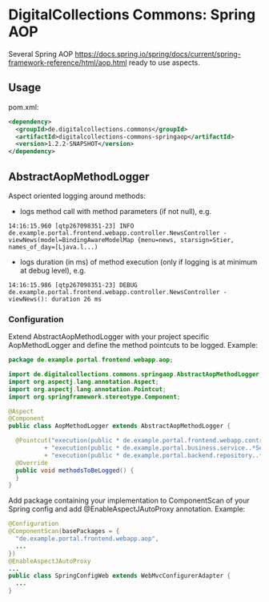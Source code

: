 # DigitalCollections Commons: Spring AOP

Several Spring AOP <https://docs.spring.io/spring/docs/current/spring-framework-reference/html/aop.html> ready to use aspects.

## Usage

pom.xml:
```xml
<dependency>
  <groupId>de.digitalcollections.commons</groupId>
  <artifactId>digitalcollections-commons-springaop</artifactId>
  <version>1.2.2-SNAPSHOT</version>
</dependency>
```

## AbstractAopMethodLogger

Aspect oriented logging around methods:

- logs method call with method parameters (if not null), e.g.

```
14:16:15.960 [qtp267098351-23] INFO de.example.portal.frontend.webapp.controller.NewsController - viewNews(model=BindingAwareModelMap {menu=news, starsign=Stier, names_of_day=[Ljava.l...)
```

- logs duration (in ms) of method execution (only if logging is at minimum at debug level), e.g.

```
14:16:15.986 [qtp267098351-23] DEBUG de.example.portal.frontend.webapp.controller.NewsController - viewNews(): duration 26 ms
```

### Configuration

Extend AbstractAopMethodLogger with your project specific AopMethodLogger and define the method pointcuts to be logged. Example:

```java
package de.example.portal.frontend.webapp.aop;

import de.digitalcollections.commons.springaop.AbstractAopMethodLogger;
import org.aspectj.lang.annotation.Aspect;
import org.aspectj.lang.annotation.Pointcut;
import org.springframework.stereotype.Component;

@Aspect
@Component
public class AopMethodLogger extends AbstractAopMethodLogger {

  @Pointcut("execution(public * de.example.portal.frontend.webapp.controller..*Controller.*(..)) || "
          + "execution(public * de.example.portal.business.service..*Service.*(..)) || "
          + "execution(public * de.example.portal.backend.repository..*.*Repository.*(..))")
  @Override
  public void methodsToBeLogged() {
  }
}
```

Add package containing your implementation to ComponentScan of your Spring config and add @EnableAspectJAutoProxy annotation. Example:

```java
@Configuration
@ComponentScan(basePackages = {
  "de.example.portal.frontend.webapp.aop",
  ...
})
@EnableAspectJAutoProxy
...
public class SpringConfigWeb extends WebMvcConfigurerAdapter {
  ...
}
```